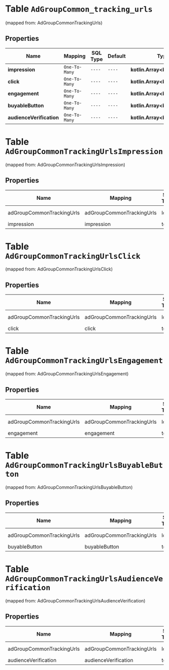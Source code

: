 
# Table `AdGroupCommon_tracking_urls`
(mapped from: AdGroupCommonTrackingUrls)

## Properties
Name | Mapping | SQL Type | Default | Type | Description | Notes
---- | ------- | -------- | ------- | ---- | ----------- | -----
**impression** | `One-To-Many` | `----` | `----`  | **kotlin.Array&lt;kotlin.String&gt;** |  |  [optional]
**click** | `One-To-Many` | `----` | `----`  | **kotlin.Array&lt;kotlin.String&gt;** |  |  [optional]
**engagement** | `One-To-Many` | `----` | `----`  | **kotlin.Array&lt;kotlin.String&gt;** |  |  [optional]
**buyableButton** | `One-To-Many` | `----` | `----`  | **kotlin.Array&lt;kotlin.String&gt;** |  |  [optional]
**audienceVerification** | `One-To-Many` | `----` | `----`  | **kotlin.Array&lt;kotlin.String&gt;** |  |  [optional]


# **Table `AdGroupCommonTrackingUrlsImpression`**
(mapped from: AdGroupCommonTrackingUrlsImpression)

## Properties
Name | Mapping | SQL Type | Default | Type | Description | Notes
---- | ------- | -------- | ------- | ---- | ----------- | -----
adGroupCommonTrackingUrls | adGroupCommonTrackingUrls | long | | kotlin.Long | Primary Key | *one*
impression | impression | text | | kotlin.String | Foreign Key | *many*



# **Table `AdGroupCommonTrackingUrlsClick`**
(mapped from: AdGroupCommonTrackingUrlsClick)

## Properties
Name | Mapping | SQL Type | Default | Type | Description | Notes
---- | ------- | -------- | ------- | ---- | ----------- | -----
adGroupCommonTrackingUrls | adGroupCommonTrackingUrls | long | | kotlin.Long | Primary Key | *one*
click | click | text | | kotlin.String | Foreign Key | *many*



# **Table `AdGroupCommonTrackingUrlsEngagement`**
(mapped from: AdGroupCommonTrackingUrlsEngagement)

## Properties
Name | Mapping | SQL Type | Default | Type | Description | Notes
---- | ------- | -------- | ------- | ---- | ----------- | -----
adGroupCommonTrackingUrls | adGroupCommonTrackingUrls | long | | kotlin.Long | Primary Key | *one*
engagement | engagement | text | | kotlin.String | Foreign Key | *many*



# **Table `AdGroupCommonTrackingUrlsBuyableButton`**
(mapped from: AdGroupCommonTrackingUrlsBuyableButton)

## Properties
Name | Mapping | SQL Type | Default | Type | Description | Notes
---- | ------- | -------- | ------- | ---- | ----------- | -----
adGroupCommonTrackingUrls | adGroupCommonTrackingUrls | long | | kotlin.Long | Primary Key | *one*
buyableButton | buyableButton | text | | kotlin.String | Foreign Key | *many*



# **Table `AdGroupCommonTrackingUrlsAudienceVerification`**
(mapped from: AdGroupCommonTrackingUrlsAudienceVerification)

## Properties
Name | Mapping | SQL Type | Default | Type | Description | Notes
---- | ------- | -------- | ------- | ---- | ----------- | -----
adGroupCommonTrackingUrls | adGroupCommonTrackingUrls | long | | kotlin.Long | Primary Key | *one*
audienceVerification | audienceVerification | text | | kotlin.String | Foreign Key | *many*



